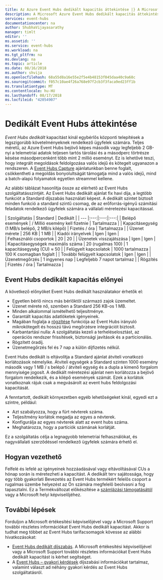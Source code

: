 ```yaml
---
title: Az Azure Event Hubs dedikált kapacitás áttekintése |} A Microsoft Docs
description: A Microsoft Azure Event Hubs dedikált kapacitás áttekintése.
services: event-hubs
documentationcenter: na
author: ShubhaVijayasarathy
manager: timlt
editor: ''
ms.assetid: ''
ms.service: event-hubs
ms.workload: na
ms.tgt_pltfrm: na
ms.devlang: na
ms.topic: article
ms.date: 08/16/2018
ms.author: shvija
ms.openlocfilehash: 68a55d8a16e55e2f5e4b48153f045daa40c9a68c
ms.sourcegitcommit: f057c10ae4f26a768e97f2cb3f3faca9ed23ff1b
ms.translationtype: MT
ms.contentlocale: hu-HU
ms.lasthandoff: 08/17/2018
ms.locfileid: "42054907"
---
```

# <a name="overview-of-event-hubs-dedicated"></a>Dedikált Event Hubs áttekintése

*Event Hubs dedikált* kapacitást kínál egybérlős központi telepítések a legszigorúbb követelményeknek rendelkező ügyfelek számára. Teljes méretű, az Azure Event Hubs bejövő képes második vagy legfeljebb 2 GB-nyi a telemetriai adatok teljesen tartós tárolási és a másodperc törtrésze késése másodpercenként több mint 2 millió eseményt. Ez is lehetővé teszi, hogy integrált megoldások feldolgozása valós idejű és kötegelt ugyanazon a rendszeren. A [Event Hubs Capture](event-hubs-capture-overview.md) ajánlatunkban benne foglalt, csökkentheti a megoldás bonyolultságát támogatja mind a valós idejű, mind a batch-alapú folyamatok egyetlen streammel kellene.

Az alábbi táblázat hasonlítja össze az elérhető az Event Hubs szolgáltatásszintjét. Az Event Hubs dedikált ajánlat fix havi díja, a legtöbb funkciót a Standard díjszabás használati képest. A dedikált szintet biztosít minden funkció a standard szintű csomag, de az erőforrás-igényű számítási feladatok rendelkező ügyfelek számára a vállalati méretezési kapacitással. 

| Szolgáltatás | Standard | Dedikált |
| --- |:---:|:---:|:---:|
| Belépő események | / Millió esemény kell fizetnie | Tartalmazza |
| Kapacitásegység (1 MB/s belépő, 2 MB/s kilépő) | Fizetés / óra | Tartalmazza |
| Üzenet mérete | 256 KB | 1 MB |
| Kiadói irányelvek | Igen | Igen |   
| Felhasználói csoportok | 20 | 20 |
| Üzenetek visszajátszása | Igen | Igen |
| Kapacitásegységek maximális száma | 20 (rugalmas 100)   | 1 kapacitásegység (CU) ≈ 50 |
| Felügyelt kapcsolatok | 1000 tartalmazza | 100 K csomagban foglalt |
| További felügyelt kapcsolatok | Igen | Igen |
| Üzenetmegőrzés | 1 ingyenes nap | Legfeljebb 7 napot tartalmaz |
| Rögzítés | Fizetés / óra | Tartalmazza |

## <a name="benefits-of-event-hubs-dedicated-capacity"></a>Event Hubs dedikált kapacitás előnyei

A következő előnyöket Event Hubs dedikált használatakor érhetők el:

* Egyetlen bérlő nincs más bérlőktől származó zajok üzemeltet.
* Üzenet mérete nő, szemben a Standard 256 KB-os 1 MB.
* Minden alkalommal ismételhető teljesítménye.
* Garantált kapacitás adatlöketek igényeinek.
* Magában foglalja a [rögzítése](event-hubs-capture-overview.md) funkciója az Event Hubs irányuló mikrokötegelt és hosszú távú megőrzésre integrációt biztosít.
* Karbantartási nulla: A szolgáltatás kezeli a terheléselosztást, az operációs rendszer frissítések, biztonsági javítások és a particionálás.
* Rögzített óradíj.
* Üzenetmegőrzés fel és 7 nap a külön díjfizetés nélkül.

Event Hubs dedikált is eltávolítja a Standard ajánlat átviteli vonatkozó korlátozások némelyike. Átviteli egységek a Standard szinten 1000 esemény második vagy 1 MB / s belépő / átviteli egység és a dupla a kimenő forgalom mennyisége jogosít. A dedikált méretezési ajánlat nem korlátozza a bejövő forgalom rendelkezik, és a kilépő események számát. Ezek a korlátok vonatkoznak rájuk csak a megvásárolt az event hubs feldolgozási kapacitását.

A fenntartott, dedikált környezetben egyéb lehetőségeket kínál, egyedi ezt a szintre, például:

* Azt szabályozza, hogy a fürt névterek száma.
* Teljesítmény korlátok megadja az egyes a névterek.
* Konfigurálja az egyes névterek alatt az event hubs száma.
* Meghatározza, hogy a partíciók számának korlátját.

Ez a szolgáltatás célja a legnagyobb telemetriai felhasználókat, és nagyvállalati szerződéssel rendelkező ügyfelek számára érhető el.

## <a name="how-to-onboard"></a>Hogyan vezethető

Felfelé és lefelé az igényeinek hozzáadásával vagy eltávolításával CUs a hónap során is méretezheti a kapacitást. A dedikált terv sajátossága, hogy egy több gyakorlati Bevezetés az Event Hubs termékért felelős csoport a rugalmas üzembe helyezést az Ön számára megfelelő beolvasni a fog tapasztalni. Ez a Termékváltozat előkészítése a [számlázási támogatásától](https://ms.portal.azure.com/#create/Microsoft.Support) vagy a Microsoft helyi képviselőjéhez.

## <a name="next-steps"></a>További lépések

Forduljon a Microsoft értékesítési képviselőjével vagy a Microsoft Support további részletes információkat Event Hubs dedikált kapacitást. Akkor is tudhat meg többet az Event Hubs tarifacsomagok kövesse az alábbi hivatkozásokat:

- [Event Hubs dedikált díjszabás](https://azure.microsoft.com/pricing/details/event-hubs/). A Microsoft értékesítési képviselőjével vagy a Microsoft Support további részletes információkat Event Hubs dedikált kapacitást is kérhet segítséget.
- A [Event Hubs – gyakori kérdések](event-hubs-faq.md) díjszabási információkat tartalmaz, valamint választ ad néhány gyakori kérdés az Event Hubs szolgáltatásról. 
